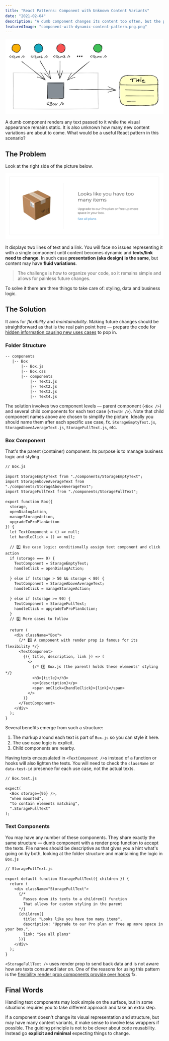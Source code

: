 ```yaml
---
title: "React Patterns: Component with Unknown Content Variants"
date: "2021-02-04"
description: "A dumb component changes its content too often, but the presentation remains the same. What would be a useful pattern in this scenario?"
featuredImage: "component-with-dynamic-content-pattern.png.png"
---
```

<p>
  <img alt="Component with Unknown Content Variants" src="component-with-dynamic-content-pattern.png" />
</p>

A dumb component renders any text passed to it while the visual appearance remains static. It is also unknown how many new content variations are about to come. What would be a useful React pattern in this scenario?

## The Problem
Look at the right side of the picture below.

<p>
  <img alt="Dumb and Smart React components" src="dumb-vs-smart-component.png" />
</p>

It displays two lines of text and a link. You will face no issues representing it with a single component until content becomes dynamic and **texts/link need to change**. In such case **presentation (aka design) is the same**, but content may have **fluid variations**.

>The challenge is how to organize your code, so it remains simple and allows for painless future changes.

To solve it there are three things to take care of: styling, data and business logic.

## The Solution
It aims for _flexibility_ and _maintainability_. Making future changes should be straightforward as that is the real pain point here — prepare the code for [hidden information causing new uses cases](/the-emerging-ship#incomplete-requirements) to pop in.

### Folder Structure

```python{10,11}
-- components
   |-- Box
       |-- Box.js
       |-- Box.css
       |-- components
           |-- Text1.js
           |-- Text2.js
           |-- Text3.js
           |-- Text4.js

```
The solution involves two component levels — parent component (`<Box />`) and several child components for each text case (`<TextN />`). Note that child component names above are chosen to simplify the picture. Ideally you should name them after each specific use case, fx. `StorageEmptyText.js`, `StorageAboveAverageText.js`, `StorageFullText.js`, etc.

### Box Component
That's the parent (container) component. Its purpose is to manage business logic and styling.

```jsx{13,14,18,19,34}
// Box.js

import StorageEmptyText from "./components/StorageEmptyText";
import StorageAboveAverageText from "./components/StorageAboveAverageText";
import StorageFullText from "./components/StorageFullText";

export function Box({
  storage,
  openDialogAction,
  manageStorageAction,
  upgradeToProPlanAction
}) {
  let TextComponent = () => null;
  let handleClick = () => null;

  // 1️⃣ Use case logic: conditionally assign text component and click action
  if (storage === 0) {
    TextComponent = StorageEmptyText;
    handleClick = openDialogAction;

  } else if (storage > 50 && storage < 80) {
    TextComponent = StorageAboveAverageText;
    handleClick = manageStorageAction;

  } else if (storage >= 90) {
    TextComponent = StorageFullText;
    handleClick = upgradeToProPlanAction;
  }
  // 2️⃣ More cases to follow

  return (
    <div className="Box">
      {/* 3️⃣ A component with render prop is famous for its flexibility */}
      <TextComponent>
        {({ title, description, link }) => (
          <>
            {/* 4️⃣ Box.js (the parent) holds these elements' styling */}
            <h3>{title}</h3>
            <p>{description}</p>
            <span onClick={handleClick}>{link}</span>
          </>
        )}
      </TextComponent>
    </div>
  );
}
```

Several benefits emerge from such a structure:
  1. The markup around each text is part of `Box.js` so you can style it here.
  2. The use case logic is explicit.
  3. Child components are nearby.

Having texts encapsulated in `<TextComponent />`s instead of a function or hooks will also lighten the tests. You will need to check the `className` or `data-test-id` presence for each use case, not the actual texts.

```jsx{7}
// Box.test.js

expect(
  <Box storage={95} />,
  "when mounted",
  "to contain elements matching",
  ".StorageFullText"
);
```

### Text Components
You may have any number of these components. They share exactly the same structure — dumb component with a render prop function to accept the texts. File names should be descriptive as that gives you a hint what's going on by both, looking at the folder structure and maintaining the logic in `Box.js`

```jsx{10}
// StorageFullText.js

export default function StorageFullText({ children }) {
  return (
    <div className="StorageFullText">
      {/*
        Passes down its texts to a children() function
        That allows for custom styling in the parent
      */}
      {children({
        title: "Looks like you have too many items",
        description: "Upgrade to our Pro plan or free up more space in your box.",
        link: "See all plans"
      })}
    </div>
  );
}
```

`<StorageFullText />` uses render prop to send back data and is not aware how are texts consumed later on. One of the reasons for using this pattern is the [flexibility render prop components provide over hooks](render-props-vs-hooks/#re-render-only-what-is-relevant) fx.

## Final Words
Handling text components may look simple on the surface, but in some situations requires you to take different approach and take an extra step.

If a component doesn't change its visual representation and structure, but may have many content variants, it make sense to involve less wrappers if possible. The guiding principle is not to be clever about code reusability. Instead go **explicit and minimal** expecting things to change.
